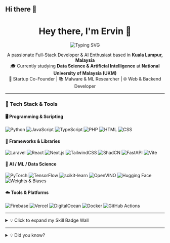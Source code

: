 ## Hi there 👋

<h1 align="center">Hey there, I'm Ervin 👋</h1>

<p align="center">
  <img src="https://readme-typing-svg.demolab.com?font=Fira+Code&pause=1000&color=00F7FF&center=true&vCenter=true&width=500&lines=Welcome%20to%20my%20GitHub%20space!;AI%20Engineer%20%7C%20Full-Stack%20Builder%20%7C%20Malware%20Hunter;Let's%20build%20something%20amazing%20🚀" alt="Typing SVG" />
</p>

<p align="center">
A passionate Full-Stack Developer & AI Enthusiast based in <b>Kuala Lumpur, Malaysia</b> <br>
🎓 Currently studying <b>Data Science & Artificial Intelligence</b> at <b>National University of Malaysia (UKM)</b><br>
🚀 Startup Co-Founder | 📚 Malware & ML Researcher | 🌐 Web & Backend Developer
</p>

---

### 🚀 Tech Stack & Tools

#### 🖥 Programming & Scripting
![Python](https://img.shields.io/badge/Python-3670A0?style=for-the-badge&logo=python&logoColor=ffdd54)
![JavaScript](https://img.shields.io/badge/JavaScript-323330?style=for-the-badge&logo=javascript)
![TypeScript](https://img.shields.io/badge/TypeScript-007acc?style=for-the-badge&logo=typescript)
![PHP](https://img.shields.io/badge/PHP-777BB4?style=for-the-badge&logo=php)
![HTML](https://img.shields.io/badge/HTML5-E34F26?style=for-the-badge&logo=html5&logoColor=white)
![CSS](https://img.shields.io/badge/CSS3-1572B6?style=for-the-badge&logo=css3&logoColor=white)

#### 🧰 Frameworks & Libraries
![Laravel](https://img.shields.io/badge/Laravel-f9322c?style=for-the-badge&logo=laravel)
![React](https://img.shields.io/badge/React-20232A?style=for-the-badge&logo=react)
![Next.js](https://img.shields.io/badge/Next.js-000000?style=for-the-badge&logo=nextdotjs)
![TailwindCSS](https://img.shields.io/badge/TailwindCSS-38B2AC?style=for-the-badge&logo=tailwind-css)
![ShadCN](https://img.shields.io/badge/ShadCN-111827?style=for-the-badge)
![FastAPI](https://img.shields.io/badge/FastAPI-009688?style=for-the-badge&logo=fastapi)
![Vite](https://img.shields.io/badge/Vite-646CFF?style=for-the-badge&logo=vite)

#### 🧠 AI / ML / Data Science
![PyTorch](https://img.shields.io/badge/PyTorch-ee4c2c?style=for-the-badge&logo=pytorch)
![TensorFlow](https://img.shields.io/badge/TensorFlow-FF6F00?style=for-the-badge&logo=tensorflow)
![scikit-learn](https://img.shields.io/badge/scikit--learn-F7931E?style=for-the-badge&logo=scikit-learn)
![OpenVINO](https://img.shields.io/badge/OpenVINO-0b1e3d?style=for-the-badge&logo=intel)
![Hugging Face](https://img.shields.io/badge/HuggingFace-FFD21F?style=for-the-badge&logo=huggingface)
![Weights & Biases](https://img.shields.io/badge/W%26B-FFBE00?style=for-the-badge&logo=weights-and-biases)

#### ☁️ Tools & Platforms
![Firebase](https://img.shields.io/badge/Firebase-ffca28?style=for-the-badge&logo=firebase)
![Vercel](https://img.shields.io/badge/Vercel-000?style=for-the-badge&logo=vercel)
![DigitalOcean](https://img.shields.io/badge/DigitalOcean-0080FF?style=for-the-badge&logo=digitalocean)
![Docker](https://img.shields.io/badge/Docker-2496ED?style=for-the-badge&logo=docker)
![GitHub Actions](https://img.shields.io/badge/GitHub%20Actions-2088FF?style=for-the-badge&logo=githubactions)

---

<details>
<summary>💡 Click to expand my Skill Badge Wall</summary>

<p align="center">
  <img src="https://skillicons.dev/icons?i=python,pytorch,tensorflow,fastapi,react,nextjs,tailwind,laravel,php,javascript,typescript,html,css,docker,firebase,git,digitalocean" />
</p>

</details>

---

<details>
<summary>💡 Did you know?</summary>

- 🔐 I built a lightweight malware detection system using only CPU power and self-supervised learning.
- 🧠 My drone can track faces and recognize identities in real-time using VGFaceNet.
- 💬 I’m building a desktop IDE where you can code by voice (think Cursor + Jarvis).
- 🚀 I’m passionate about creating tools that make tech more accessible & efficient.
</details>


